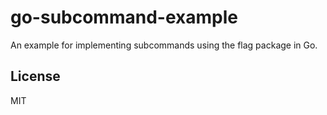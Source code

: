 go-subcommand-example
=====================

An example for implementing subcommands using the flag package in Go.

## License
MIT
